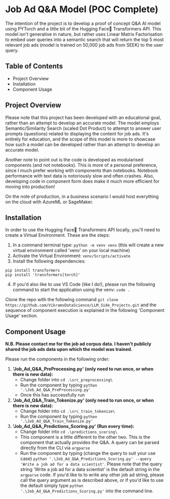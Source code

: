 # Job Ad Q&A Model (POC Complete)
The intention of the project is to develop a proof of concept Q&A AI model using PYTorch and a little bit of the Hugging Face🤗 Transformers API. This model isn't generative in nature, but rather uses Linear Matrix Factorisation to embed user queries into a semantic search that will return the top 5 most relevant job ads (model is trained on 50,000 job ads from SEEK) to the user query.

## Table of Contents
- Project Overview
- Installation
- Component Usage

## Project Overview
Please note that this project has been developed with an educational goal, rather than an attempt to develop an accurate model. The model employs Semantic/Similarity Search (scaled Dot Product) to attempt to answer user prompts (questions) related to displaying the content for job ads. It's entirely for education, and the scope of this model is more to showcase how such a model can be developed rather than an attempt to develop an accurate model.

Another note to point out is the code is developed as modularised components (and not notebooks). This is more of a personal preference, since I much prefer working with components than notebooks. Notebook performance with text data is notoriously slow and often crashes. Also, developing code in component form does make it much more efficient for moving into production!

On the note of production, in a business scenario I would host everything on the cloud with AzureML or SageMaker.

## Installation
In order to use the Hugging Face🤗 Transformers API locally, you'll need to create a Virtual Environment. These are the steps:
1. In a command terminal type: `python -m venv venv` (this will create a new virtual environment called 'venv' on your local machine)
2. Activate the Virtual Environment: `venv/Scripts/activate`
3. Install the following dependencies:
```
pip install transformers
pip install 'transformers[torch]'
```
4. If you'd also like to use VS Code (like I do!), please run the following command to start the application using the venv: `code .`

Clone the repo with the following command `git clone https://github.com/VikramsDataScience/LLM_Side_Projects.git` and the sequence of component execution is explained in the following 'Component Usage' section.

## Component Usage
**N.B. Please contact me for the job ad corpus data. I haven't publicly shared the job ads data upon which the model was trained.**

Please run the components in the following order:
1. **'Job_Ad_Q&A_PreProcessing.py' (only need to run once, or when there is new data):** 
    - Change folder into `cd .\src_preprocessing\`
    - Run the component by typing `python '.\Job_Ad_Q&A_PreProcessing.py'`
    - Once this has successfully run 
2. **'Job_Ad_Q&A_Train_Tokenize.py' (only need to run once, or when there is new data):**
    - Change folder into `cd .\src_train_tokenize\`
    - Run the component by typing `python '.\Job_Ad_Q&A_Train_Tokenize.py'`
3. **'Job_Ad_Q&A_Predictions_Scoring.py' (Run every time):**
    - Change folder into `cd .\predictions_scoring\`
    - This component is a little different to the other two. This is the component that actually provides the Q&A. A query can be parsed directly from the CLI via `argparse`
    - Run the component by typing (change the query to suit your use case) `python '.\Job_Ad_Q&A_Predictions_Scoring.py' --query 'Write a job ad for a data scientist'`. Please note that the query string 'Write a job ad for a data scientist' is the default string in the `argparse` code. If you'd like to to write any other job ad string, please call the query argument as is described above, or if you'd like to use the default simply type `python '.\Job_Ad_Q&A_Predictions_Scoring.py'` into the command line.